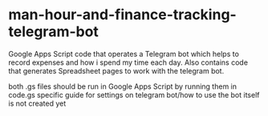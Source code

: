 # man-hour-and-finance-tracking-telegram-bot
Google Apps Script code that operates a Telegram bot which helps to record expenses and how i spend my time each day. Also contains code that generates Spreadsheet pages to work with the telegram bot.

both .gs files should be run in Google Apps Script by running them in code.gs
specific guide for settings on telegram bot/how to use the bot itself is not created yet
